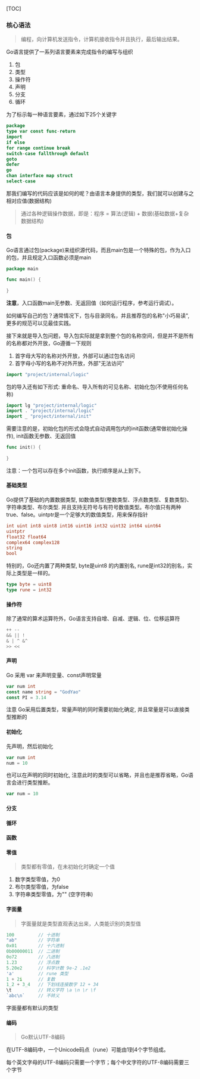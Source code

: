 [TOC]

### 核心语法

> 编程，向计算机发送指令，计算机接收指令并且执行，最后输出结果。

Go语言提供了一系列语言要素来完成指令的编写与组织

1. 包
2. 类型
3. 操作符
4. 声明
5. 分支
6. 循环

为了标示每一种语言要素，通过如下25个关键字

~~~go
package 
type var const func-return
import
if else
for range continue break
switch-case fallthrough default
goto
defer 
go
chan interface map struct
select-case
~~~

那我们编写的代码应该是如何的呢？由语言本身提供的类型，我们就可以创建与之相对应值(数据结构)

> 通过各种逻辑操作数据，即是：程序 = 算法(逻辑) + 数据(基础数据+复杂数据结构)

#### 包

Go语言通过包(package)来组织源代码，而且main包是一个特殊的包，作为入口的包，并且规定入口函数必须是main

~~~go
package main

func main() {
    
}
~~~

**注意**，入口函数main无参数、无返回值（如何运行程序，参考运行调试）。

如何编写自己的包？通常情况下，包与目录同名，并且推荐包的名称"小巧易读", 更多的规范可以见最佳实践。

接下来就是导入包问题，导入包实际就是拿到整个包的名称空间，但是并不是所有的名称都对外开放，Go遵循一下规则

1. 首字母大写的名称对外开放，外部可以通过包名访问
2. 首字母小写的名称不对外开放，外部"无法访问"

~~~go
import "project/internal/logic"
~~~

包的导入还有如下形式: 重命名、导入所有的可见名称、初始化包(不使用任何名称)

~~~go
import lg "project/internal/logic"
import . "project/internal/logic"
import _ "project/internal/init"
~~~

需要注意的是，初始化包的形式会隐式自动调用包内的init函数(通常做初始化操作), init函数无参数、无返回值

~~~go
func init() {
    
}
~~~

注意：一个包可以存在多个init函数，执行顺序是从上到下。

#### 基础类型

Go提供了基础的内置数据类型, 如数值类型(整数类型、浮点数类型、复数类型)、字符串类型、布尔类型. 并且支持无符号与有符号数值类型。布尔值只有两种true、false。uintptr是一个足够大的数值类型，用来保存指针

~~~go
int uint int8 uint8 int16 uint16 int32 uint32 int64 uint64
uintptr
float32 float64
complex64 complex128
string
bool
~~~

特别的，Go还内置了两种类型, byte是uint8 的内置别名, rune是int32的别名，实际上类型是一样的。

~~~go
type byte = uint8
type rune = int32
~~~

#### 操作符

除了通常的算术运算符外，Go语言支持自增、自减、逻辑、位、位移运算符

~~~go
++ --
&& || !
& | ^ &^
>> <<
~~~

#### 声明

Go 采用 var 来声明变量、const声明常量

~~~go
var num int
const name string = "GodYao"
const PI = 3.14
~~~

注意 Go采用后置类型，常量声明的同时需要初始化确定, 并且常量是可以直接类型推断的

#### 初始化

先声明，然后初始化

~~~go
var num int
num = 10
~~~

也可以在声明的同时初始化, 注意此时的类型可以省略，并且也是推荐省略，Go语言会进行类型推断。

~~~go
var num = 10
~~~

#### 分支

#### 循环

#### 函数

#### 零值

> 类型都有零值，在未初始化时确定一个值

1. 数字类型零值，为0
2. 布尔类型零值，为false
3. 字符串类型零值，为"" (空字符串)

#### 字面量

> 字面量就是类型直观表达出来，人类能识别的类型值

~~~go
100 		// 十进制
"ab"		// 字符串
0x01		// 十六进制
0b00000011	// 二进制
0o72		// 八进制
1.23		// 浮点数
5.20e2		// 科学计数 9e-2 .1e2
'a'			// rune 类型
1 + 2i		// 复数
1_2 + 3_4   // 下划线连接数字 12 + 34
\t			// 转义字符 \a \n \r \f
`abc\n`     // 不转义
~~~

字面量都有默认的类型

#### 编码

> Go默认UTF-8编码

在UTF-8编码中，一个Unicode码点（rune）可能由1到4个字节组成。 

每个英文字母的UTF-8编码只需要一个字节；每个中文字符的UTF-8编码需要三个字节